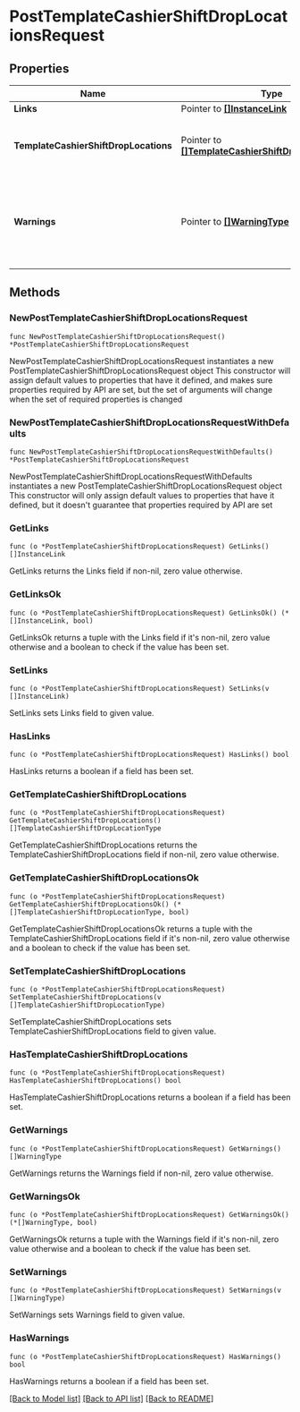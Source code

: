 # PostTemplateCashierShiftDropLocationsRequest

## Properties

Name | Type | Description | Notes
------------ | ------------- | ------------- | -------------
**Links** | Pointer to [**[]InstanceLink**](InstanceLink.md) |  | [optional] 
**TemplateCashierShiftDropLocations** | Pointer to [**[]TemplateCashierShiftDropLocationType**](TemplateCashierShiftDropLocationType.md) | List of Template Cashier Shift Drop Locations. | [optional] 
**Warnings** | Pointer to [**[]WarningType**](WarningType.md) | Used in conjunction with the Success element to define a business error. | [optional] 

## Methods

### NewPostTemplateCashierShiftDropLocationsRequest

`func NewPostTemplateCashierShiftDropLocationsRequest() *PostTemplateCashierShiftDropLocationsRequest`

NewPostTemplateCashierShiftDropLocationsRequest instantiates a new PostTemplateCashierShiftDropLocationsRequest object
This constructor will assign default values to properties that have it defined,
and makes sure properties required by API are set, but the set of arguments
will change when the set of required properties is changed

### NewPostTemplateCashierShiftDropLocationsRequestWithDefaults

`func NewPostTemplateCashierShiftDropLocationsRequestWithDefaults() *PostTemplateCashierShiftDropLocationsRequest`

NewPostTemplateCashierShiftDropLocationsRequestWithDefaults instantiates a new PostTemplateCashierShiftDropLocationsRequest object
This constructor will only assign default values to properties that have it defined,
but it doesn't guarantee that properties required by API are set

### GetLinks

`func (o *PostTemplateCashierShiftDropLocationsRequest) GetLinks() []InstanceLink`

GetLinks returns the Links field if non-nil, zero value otherwise.

### GetLinksOk

`func (o *PostTemplateCashierShiftDropLocationsRequest) GetLinksOk() (*[]InstanceLink, bool)`

GetLinksOk returns a tuple with the Links field if it's non-nil, zero value otherwise
and a boolean to check if the value has been set.

### SetLinks

`func (o *PostTemplateCashierShiftDropLocationsRequest) SetLinks(v []InstanceLink)`

SetLinks sets Links field to given value.

### HasLinks

`func (o *PostTemplateCashierShiftDropLocationsRequest) HasLinks() bool`

HasLinks returns a boolean if a field has been set.

### GetTemplateCashierShiftDropLocations

`func (o *PostTemplateCashierShiftDropLocationsRequest) GetTemplateCashierShiftDropLocations() []TemplateCashierShiftDropLocationType`

GetTemplateCashierShiftDropLocations returns the TemplateCashierShiftDropLocations field if non-nil, zero value otherwise.

### GetTemplateCashierShiftDropLocationsOk

`func (o *PostTemplateCashierShiftDropLocationsRequest) GetTemplateCashierShiftDropLocationsOk() (*[]TemplateCashierShiftDropLocationType, bool)`

GetTemplateCashierShiftDropLocationsOk returns a tuple with the TemplateCashierShiftDropLocations field if it's non-nil, zero value otherwise
and a boolean to check if the value has been set.

### SetTemplateCashierShiftDropLocations

`func (o *PostTemplateCashierShiftDropLocationsRequest) SetTemplateCashierShiftDropLocations(v []TemplateCashierShiftDropLocationType)`

SetTemplateCashierShiftDropLocations sets TemplateCashierShiftDropLocations field to given value.

### HasTemplateCashierShiftDropLocations

`func (o *PostTemplateCashierShiftDropLocationsRequest) HasTemplateCashierShiftDropLocations() bool`

HasTemplateCashierShiftDropLocations returns a boolean if a field has been set.

### GetWarnings

`func (o *PostTemplateCashierShiftDropLocationsRequest) GetWarnings() []WarningType`

GetWarnings returns the Warnings field if non-nil, zero value otherwise.

### GetWarningsOk

`func (o *PostTemplateCashierShiftDropLocationsRequest) GetWarningsOk() (*[]WarningType, bool)`

GetWarningsOk returns a tuple with the Warnings field if it's non-nil, zero value otherwise
and a boolean to check if the value has been set.

### SetWarnings

`func (o *PostTemplateCashierShiftDropLocationsRequest) SetWarnings(v []WarningType)`

SetWarnings sets Warnings field to given value.

### HasWarnings

`func (o *PostTemplateCashierShiftDropLocationsRequest) HasWarnings() bool`

HasWarnings returns a boolean if a field has been set.


[[Back to Model list]](../README.md#documentation-for-models) [[Back to API list]](../README.md#documentation-for-api-endpoints) [[Back to README]](../README.md)


